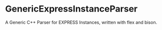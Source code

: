 GenericExpressInstanceParser
============================

A Generic C++ Parser for EXPRESS Instances, written with flex and bison.
